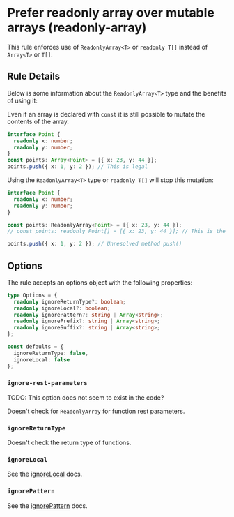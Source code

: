 # Prefer readonly array over mutable arrays (readonly-array)

This rule enforces use of `ReadonlyArray<T>` or `readonly T[]` instead of `Array<T>` or `T[]`.

## Rule Details

Below is some information about the `ReadonlyArray<T>` type and the benefits of using it:

Even if an array is declared with `const` it is still possible to mutate the contents of the array.

```typescript
interface Point {
  readonly x: number;
  readonly y: number;
}
const points: Array<Point> = [{ x: 23, y: 44 }];
points.push({ x: 1, y: 2 }); // This is legal
```

Using the `ReadonlyArray<T>` type or `readonly T[]` will stop this mutation:

```typescript
interface Point {
  readonly x: number;
  readonly y: number;
}

const points: ReadonlyArray<Point> = [{ x: 23, y: 44 }];
// const points: readonly Point[] = [{ x: 23, y: 44 }]; // This is the alternative syntax for the line above

points.push({ x: 1, y: 2 }); // Unresolved method push()
```

## Options

The rule accepts an options object with the following properties:

```typescript
type Options = {
  readonly ignoreReturnType?: boolean;
  readonly ignoreLocal?: boolean;
  readonly ignorePattern?: string | Array<string>;
  readonly ignorePrefix?: string | Array<string>;
  readonly ignoreSuffix?: string | Array<string>;
};

const defaults = {
  ignoreReturnType: false,
  ignoreLocal: false
};
```

### `ignore-rest-parameters`

TODO: This option does not seem to exist in the code?

Doesn't check for `ReadonlyArray` for function rest parameters.

### `ignoreReturnType`

Doesn't check the return type of functions.

### `ignoreLocal`

See the [ignoreLocal](./options-ignore-local.md) docs.

### `ignorePattern`

See the [ignorePattern](./options-ignore-pattern.md) docs.
